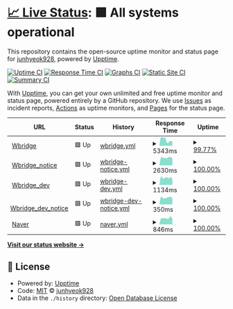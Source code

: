 # [📈 Live Status](https://junhyeok928.github.io/Upptime): <!--live status--> **🟩 All systems operational**

This repository contains the open-source uptime monitor and status page for [junhyeok928](https://junhyeok928.github.io/Upptime), powered by [Upptime](https://github.com/upptime/upptime).

[![Uptime CI](https://github.com/junhyeok928/Upptime/workflows/Uptime%20CI/badge.svg)](https://github.com/junhyeok928/Upptime/actions?query=workflow%3A%22Uptime+CI%22)
[![Response Time CI](https://github.com/junhyeok928/Upptime/workflows/Response%20Time%20CI/badge.svg)](https://github.com/junhyeok928/Upptime/actions?query=workflow%3A%22Response+Time+CI%22)
[![Graphs CI](https://github.com/junhyeok928/Upptime/workflows/Graphs%20CI/badge.svg)](https://github.com/junhyeok928/Upptime/actions?query=workflow%3A%22Graphs+CI%22)
[![Static Site CI](https://github.com/junhyeok928/Upptime/workflows/Static%20Site%20CI/badge.svg)](https://github.com/junhyeok928/Upptime/actions?query=workflow%3A%22Static+Site+CI%22)
[![Summary CI](https://github.com/junhyeok928/Upptime/workflows/Summary%20CI/badge.svg)](https://github.com/junhyeok928/Upptime/actions?query=workflow%3A%22Summary+CI%22)

With [Upptime](https://upptime.js.org), you can get your own unlimited and free uptime monitor and status page, powered entirely by a GitHub repository. We use [Issues](https://github.com/junhyeok928/Upptime/issues) as incident reports, [Actions](https://github.com/junhyeok928/Upptime/actions) as uptime monitors, and [Pages](https://junhyeok928.github.io/Upptime) for the status page.

<!--start: status pages-->
<!-- This summary is generated by Upptime (https://github.com/upptime/upptime) -->
<!-- Do not edit this manually, your changes will be overwritten -->
<!-- prettier-ignore -->
| URL | Status | History | Response Time | Uptime |
| --- | ------ | ------- | ------------- | ------ |
| <img alt="" src="https://icons.duckduckgo.com/ip3/www.wbridge.or.kr.ico" height="13"> [Wbridge](https://www.wbridge.or.kr/) | 🟩 Up | [wbridge.yml](https://github.com/junhyeok928/Upptime/commits/HEAD/history/wbridge.yml) | <details><summary><img alt="Response time graph" src="./graphs/wbridge/response-time-week.png" height="20"> 5343ms</summary><br><a href="https://junhyeok928.github.io/Upptime/history/wbridge"><img alt="Response time 6378" src="https://img.shields.io/endpoint?url=https%3A%2F%2Fraw.githubusercontent.com%2Fjunhyeok928%2FUpptime%2FHEAD%2Fapi%2Fwbridge%2Fresponse-time.json"></a><br><a href="https://junhyeok928.github.io/Upptime/history/wbridge"><img alt="24-hour response time 3909" src="https://img.shields.io/endpoint?url=https%3A%2F%2Fraw.githubusercontent.com%2Fjunhyeok928%2FUpptime%2FHEAD%2Fapi%2Fwbridge%2Fresponse-time-day.json"></a><br><a href="https://junhyeok928.github.io/Upptime/history/wbridge"><img alt="7-day response time 5343" src="https://img.shields.io/endpoint?url=https%3A%2F%2Fraw.githubusercontent.com%2Fjunhyeok928%2FUpptime%2FHEAD%2Fapi%2Fwbridge%2Fresponse-time-week.json"></a><br><a href="https://junhyeok928.github.io/Upptime/history/wbridge"><img alt="30-day response time 6378" src="https://img.shields.io/endpoint?url=https%3A%2F%2Fraw.githubusercontent.com%2Fjunhyeok928%2FUpptime%2FHEAD%2Fapi%2Fwbridge%2Fresponse-time-month.json"></a><br><a href="https://junhyeok928.github.io/Upptime/history/wbridge"><img alt="1-year response time 6378" src="https://img.shields.io/endpoint?url=https%3A%2F%2Fraw.githubusercontent.com%2Fjunhyeok928%2FUpptime%2FHEAD%2Fapi%2Fwbridge%2Fresponse-time-year.json"></a></details> | <details><summary><a href="https://junhyeok928.github.io/Upptime/history/wbridge">99.77%</a></summary><a href="https://junhyeok928.github.io/Upptime/history/wbridge"><img alt="All-time uptime 99.86%" src="https://img.shields.io/endpoint?url=https%3A%2F%2Fraw.githubusercontent.com%2Fjunhyeok928%2FUpptime%2FHEAD%2Fapi%2Fwbridge%2Fuptime.json"></a><br><a href="https://junhyeok928.github.io/Upptime/history/wbridge"><img alt="24-hour uptime 100.00%" src="https://img.shields.io/endpoint?url=https%3A%2F%2Fraw.githubusercontent.com%2Fjunhyeok928%2FUpptime%2FHEAD%2Fapi%2Fwbridge%2Fuptime-day.json"></a><br><a href="https://junhyeok928.github.io/Upptime/history/wbridge"><img alt="7-day uptime 99.77%" src="https://img.shields.io/endpoint?url=https%3A%2F%2Fraw.githubusercontent.com%2Fjunhyeok928%2FUpptime%2FHEAD%2Fapi%2Fwbridge%2Fuptime-week.json"></a><br><a href="https://junhyeok928.github.io/Upptime/history/wbridge"><img alt="30-day uptime 99.86%" src="https://img.shields.io/endpoint?url=https%3A%2F%2Fraw.githubusercontent.com%2Fjunhyeok928%2FUpptime%2FHEAD%2Fapi%2Fwbridge%2Fuptime-month.json"></a><br><a href="https://junhyeok928.github.io/Upptime/history/wbridge"><img alt="1-year uptime 99.86%" src="https://img.shields.io/endpoint?url=https%3A%2F%2Fraw.githubusercontent.com%2Fjunhyeok928%2FUpptime%2FHEAD%2Fapi%2Fwbridge%2Fuptime-year.json"></a></details>
| <img alt="" src="https://icons.duckduckgo.com/ip3/www.wbridge.or.kr.ico" height="13"> [Wbridge_notice](https://www.wbridge.or.kr/platform/gnrl/intrcn/viewWbridgeIntrcn.do) | 🟩 Up | [wbridge-notice.yml](https://github.com/junhyeok928/Upptime/commits/HEAD/history/wbridge-notice.yml) | <details><summary><img alt="Response time graph" src="./graphs/wbridge-notice/response-time-week.png" height="20"> 2630ms</summary><br><a href="https://junhyeok928.github.io/Upptime/history/wbridge-notice"><img alt="Response time 2770" src="https://img.shields.io/endpoint?url=https%3A%2F%2Fraw.githubusercontent.com%2Fjunhyeok928%2FUpptime%2FHEAD%2Fapi%2Fwbridge-notice%2Fresponse-time.json"></a><br><a href="https://junhyeok928.github.io/Upptime/history/wbridge-notice"><img alt="24-hour response time 2392" src="https://img.shields.io/endpoint?url=https%3A%2F%2Fraw.githubusercontent.com%2Fjunhyeok928%2FUpptime%2FHEAD%2Fapi%2Fwbridge-notice%2Fresponse-time-day.json"></a><br><a href="https://junhyeok928.github.io/Upptime/history/wbridge-notice"><img alt="7-day response time 2630" src="https://img.shields.io/endpoint?url=https%3A%2F%2Fraw.githubusercontent.com%2Fjunhyeok928%2FUpptime%2FHEAD%2Fapi%2Fwbridge-notice%2Fresponse-time-week.json"></a><br><a href="https://junhyeok928.github.io/Upptime/history/wbridge-notice"><img alt="30-day response time 2770" src="https://img.shields.io/endpoint?url=https%3A%2F%2Fraw.githubusercontent.com%2Fjunhyeok928%2FUpptime%2FHEAD%2Fapi%2Fwbridge-notice%2Fresponse-time-month.json"></a><br><a href="https://junhyeok928.github.io/Upptime/history/wbridge-notice"><img alt="1-year response time 2770" src="https://img.shields.io/endpoint?url=https%3A%2F%2Fraw.githubusercontent.com%2Fjunhyeok928%2FUpptime%2FHEAD%2Fapi%2Fwbridge-notice%2Fresponse-time-year.json"></a></details> | <details><summary><a href="https://junhyeok928.github.io/Upptime/history/wbridge-notice">100.00%</a></summary><a href="https://junhyeok928.github.io/Upptime/history/wbridge-notice"><img alt="All-time uptime 100.00%" src="https://img.shields.io/endpoint?url=https%3A%2F%2Fraw.githubusercontent.com%2Fjunhyeok928%2FUpptime%2FHEAD%2Fapi%2Fwbridge-notice%2Fuptime.json"></a><br><a href="https://junhyeok928.github.io/Upptime/history/wbridge-notice"><img alt="24-hour uptime 100.00%" src="https://img.shields.io/endpoint?url=https%3A%2F%2Fraw.githubusercontent.com%2Fjunhyeok928%2FUpptime%2FHEAD%2Fapi%2Fwbridge-notice%2Fuptime-day.json"></a><br><a href="https://junhyeok928.github.io/Upptime/history/wbridge-notice"><img alt="7-day uptime 100.00%" src="https://img.shields.io/endpoint?url=https%3A%2F%2Fraw.githubusercontent.com%2Fjunhyeok928%2FUpptime%2FHEAD%2Fapi%2Fwbridge-notice%2Fuptime-week.json"></a><br><a href="https://junhyeok928.github.io/Upptime/history/wbridge-notice"><img alt="30-day uptime 100.00%" src="https://img.shields.io/endpoint?url=https%3A%2F%2Fraw.githubusercontent.com%2Fjunhyeok928%2FUpptime%2FHEAD%2Fapi%2Fwbridge-notice%2Fuptime-month.json"></a><br><a href="https://junhyeok928.github.io/Upptime/history/wbridge-notice"><img alt="1-year uptime 100.00%" src="https://img.shields.io/endpoint?url=https%3A%2F%2Fraw.githubusercontent.com%2Fjunhyeok928%2FUpptime%2FHEAD%2Fapi%2Fwbridge-notice%2Fuptime-year.json"></a></details>
| <img alt="" src="https://icons.duckduckgo.com/ip3/221.150.126.76.ico" height="13"> [Wbridge_dev](http://221.150.126.76:9191/) | 🟩 Up | [wbridge-dev.yml](https://github.com/junhyeok928/Upptime/commits/HEAD/history/wbridge-dev.yml) | <details><summary><img alt="Response time graph" src="./graphs/wbridge-dev/response-time-week.png" height="20"> 1134ms</summary><br><a href="https://junhyeok928.github.io/Upptime/history/wbridge-dev"><img alt="Response time 1085" src="https://img.shields.io/endpoint?url=https%3A%2F%2Fraw.githubusercontent.com%2Fjunhyeok928%2FUpptime%2FHEAD%2Fapi%2Fwbridge-dev%2Fresponse-time.json"></a><br><a href="https://junhyeok928.github.io/Upptime/history/wbridge-dev"><img alt="24-hour response time 916" src="https://img.shields.io/endpoint?url=https%3A%2F%2Fraw.githubusercontent.com%2Fjunhyeok928%2FUpptime%2FHEAD%2Fapi%2Fwbridge-dev%2Fresponse-time-day.json"></a><br><a href="https://junhyeok928.github.io/Upptime/history/wbridge-dev"><img alt="7-day response time 1134" src="https://img.shields.io/endpoint?url=https%3A%2F%2Fraw.githubusercontent.com%2Fjunhyeok928%2FUpptime%2FHEAD%2Fapi%2Fwbridge-dev%2Fresponse-time-week.json"></a><br><a href="https://junhyeok928.github.io/Upptime/history/wbridge-dev"><img alt="30-day response time 1085" src="https://img.shields.io/endpoint?url=https%3A%2F%2Fraw.githubusercontent.com%2Fjunhyeok928%2FUpptime%2FHEAD%2Fapi%2Fwbridge-dev%2Fresponse-time-month.json"></a><br><a href="https://junhyeok928.github.io/Upptime/history/wbridge-dev"><img alt="1-year response time 1085" src="https://img.shields.io/endpoint?url=https%3A%2F%2Fraw.githubusercontent.com%2Fjunhyeok928%2FUpptime%2FHEAD%2Fapi%2Fwbridge-dev%2Fresponse-time-year.json"></a></details> | <details><summary><a href="https://junhyeok928.github.io/Upptime/history/wbridge-dev">100.00%</a></summary><a href="https://junhyeok928.github.io/Upptime/history/wbridge-dev"><img alt="All-time uptime 100.00%" src="https://img.shields.io/endpoint?url=https%3A%2F%2Fraw.githubusercontent.com%2Fjunhyeok928%2FUpptime%2FHEAD%2Fapi%2Fwbridge-dev%2Fuptime.json"></a><br><a href="https://junhyeok928.github.io/Upptime/history/wbridge-dev"><img alt="24-hour uptime 100.00%" src="https://img.shields.io/endpoint?url=https%3A%2F%2Fraw.githubusercontent.com%2Fjunhyeok928%2FUpptime%2FHEAD%2Fapi%2Fwbridge-dev%2Fuptime-day.json"></a><br><a href="https://junhyeok928.github.io/Upptime/history/wbridge-dev"><img alt="7-day uptime 100.00%" src="https://img.shields.io/endpoint?url=https%3A%2F%2Fraw.githubusercontent.com%2Fjunhyeok928%2FUpptime%2FHEAD%2Fapi%2Fwbridge-dev%2Fuptime-week.json"></a><br><a href="https://junhyeok928.github.io/Upptime/history/wbridge-dev"><img alt="30-day uptime 100.00%" src="https://img.shields.io/endpoint?url=https%3A%2F%2Fraw.githubusercontent.com%2Fjunhyeok928%2FUpptime%2FHEAD%2Fapi%2Fwbridge-dev%2Fuptime-month.json"></a><br><a href="https://junhyeok928.github.io/Upptime/history/wbridge-dev"><img alt="1-year uptime 100.00%" src="https://img.shields.io/endpoint?url=https%3A%2F%2Fraw.githubusercontent.com%2Fjunhyeok928%2FUpptime%2FHEAD%2Fapi%2Fwbridge-dev%2Fuptime-year.json"></a></details>
| <img alt="" src="https://icons.duckduckgo.com/ip3/221.150.126.76.ico" height="13"> [Wbridge_dev_notice](http://221.150.126.76:9191/platform/gnrl/intrcn/viewWbridgeIntrcn.do) | 🟩 Up | [wbridge-dev-notice.yml](https://github.com/junhyeok928/Upptime/commits/HEAD/history/wbridge-dev-notice.yml) | <details><summary><img alt="Response time graph" src="./graphs/wbridge-dev-notice/response-time-week.png" height="20"> 350ms</summary><br><a href="https://junhyeok928.github.io/Upptime/history/wbridge-dev-notice"><img alt="Response time 358" src="https://img.shields.io/endpoint?url=https%3A%2F%2Fraw.githubusercontent.com%2Fjunhyeok928%2FUpptime%2FHEAD%2Fapi%2Fwbridge-dev-notice%2Fresponse-time.json"></a><br><a href="https://junhyeok928.github.io/Upptime/history/wbridge-dev-notice"><img alt="24-hour response time 319" src="https://img.shields.io/endpoint?url=https%3A%2F%2Fraw.githubusercontent.com%2Fjunhyeok928%2FUpptime%2FHEAD%2Fapi%2Fwbridge-dev-notice%2Fresponse-time-day.json"></a><br><a href="https://junhyeok928.github.io/Upptime/history/wbridge-dev-notice"><img alt="7-day response time 350" src="https://img.shields.io/endpoint?url=https%3A%2F%2Fraw.githubusercontent.com%2Fjunhyeok928%2FUpptime%2FHEAD%2Fapi%2Fwbridge-dev-notice%2Fresponse-time-week.json"></a><br><a href="https://junhyeok928.github.io/Upptime/history/wbridge-dev-notice"><img alt="30-day response time 358" src="https://img.shields.io/endpoint?url=https%3A%2F%2Fraw.githubusercontent.com%2Fjunhyeok928%2FUpptime%2FHEAD%2Fapi%2Fwbridge-dev-notice%2Fresponse-time-month.json"></a><br><a href="https://junhyeok928.github.io/Upptime/history/wbridge-dev-notice"><img alt="1-year response time 358" src="https://img.shields.io/endpoint?url=https%3A%2F%2Fraw.githubusercontent.com%2Fjunhyeok928%2FUpptime%2FHEAD%2Fapi%2Fwbridge-dev-notice%2Fresponse-time-year.json"></a></details> | <details><summary><a href="https://junhyeok928.github.io/Upptime/history/wbridge-dev-notice">100.00%</a></summary><a href="https://junhyeok928.github.io/Upptime/history/wbridge-dev-notice"><img alt="All-time uptime 100.00%" src="https://img.shields.io/endpoint?url=https%3A%2F%2Fraw.githubusercontent.com%2Fjunhyeok928%2FUpptime%2FHEAD%2Fapi%2Fwbridge-dev-notice%2Fuptime.json"></a><br><a href="https://junhyeok928.github.io/Upptime/history/wbridge-dev-notice"><img alt="24-hour uptime 100.00%" src="https://img.shields.io/endpoint?url=https%3A%2F%2Fraw.githubusercontent.com%2Fjunhyeok928%2FUpptime%2FHEAD%2Fapi%2Fwbridge-dev-notice%2Fuptime-day.json"></a><br><a href="https://junhyeok928.github.io/Upptime/history/wbridge-dev-notice"><img alt="7-day uptime 100.00%" src="https://img.shields.io/endpoint?url=https%3A%2F%2Fraw.githubusercontent.com%2Fjunhyeok928%2FUpptime%2FHEAD%2Fapi%2Fwbridge-dev-notice%2Fuptime-week.json"></a><br><a href="https://junhyeok928.github.io/Upptime/history/wbridge-dev-notice"><img alt="30-day uptime 100.00%" src="https://img.shields.io/endpoint?url=https%3A%2F%2Fraw.githubusercontent.com%2Fjunhyeok928%2FUpptime%2FHEAD%2Fapi%2Fwbridge-dev-notice%2Fuptime-month.json"></a><br><a href="https://junhyeok928.github.io/Upptime/history/wbridge-dev-notice"><img alt="1-year uptime 100.00%" src="https://img.shields.io/endpoint?url=https%3A%2F%2Fraw.githubusercontent.com%2Fjunhyeok928%2FUpptime%2FHEAD%2Fapi%2Fwbridge-dev-notice%2Fuptime-year.json"></a></details>
| <img alt="" src="https://icons.duckduckgo.com/ip3/www.naver.com.ico" height="13"> [Naver](https://www.naver.com/) | 🟩 Up | [naver.yml](https://github.com/junhyeok928/Upptime/commits/HEAD/history/naver.yml) | <details><summary><img alt="Response time graph" src="./graphs/naver/response-time-week.png" height="20"> 846ms</summary><br><a href="https://junhyeok928.github.io/Upptime/history/naver"><img alt="Response time 806" src="https://img.shields.io/endpoint?url=https%3A%2F%2Fraw.githubusercontent.com%2Fjunhyeok928%2FUpptime%2FHEAD%2Fapi%2Fnaver%2Fresponse-time.json"></a><br><a href="https://junhyeok928.github.io/Upptime/history/naver"><img alt="24-hour response time 764" src="https://img.shields.io/endpoint?url=https%3A%2F%2Fraw.githubusercontent.com%2Fjunhyeok928%2FUpptime%2FHEAD%2Fapi%2Fnaver%2Fresponse-time-day.json"></a><br><a href="https://junhyeok928.github.io/Upptime/history/naver"><img alt="7-day response time 846" src="https://img.shields.io/endpoint?url=https%3A%2F%2Fraw.githubusercontent.com%2Fjunhyeok928%2FUpptime%2FHEAD%2Fapi%2Fnaver%2Fresponse-time-week.json"></a><br><a href="https://junhyeok928.github.io/Upptime/history/naver"><img alt="30-day response time 806" src="https://img.shields.io/endpoint?url=https%3A%2F%2Fraw.githubusercontent.com%2Fjunhyeok928%2FUpptime%2FHEAD%2Fapi%2Fnaver%2Fresponse-time-month.json"></a><br><a href="https://junhyeok928.github.io/Upptime/history/naver"><img alt="1-year response time 806" src="https://img.shields.io/endpoint?url=https%3A%2F%2Fraw.githubusercontent.com%2Fjunhyeok928%2FUpptime%2FHEAD%2Fapi%2Fnaver%2Fresponse-time-year.json"></a></details> | <details><summary><a href="https://junhyeok928.github.io/Upptime/history/naver">100.00%</a></summary><a href="https://junhyeok928.github.io/Upptime/history/naver"><img alt="All-time uptime 100.00%" src="https://img.shields.io/endpoint?url=https%3A%2F%2Fraw.githubusercontent.com%2Fjunhyeok928%2FUpptime%2FHEAD%2Fapi%2Fnaver%2Fuptime.json"></a><br><a href="https://junhyeok928.github.io/Upptime/history/naver"><img alt="24-hour uptime 100.00%" src="https://img.shields.io/endpoint?url=https%3A%2F%2Fraw.githubusercontent.com%2Fjunhyeok928%2FUpptime%2FHEAD%2Fapi%2Fnaver%2Fuptime-day.json"></a><br><a href="https://junhyeok928.github.io/Upptime/history/naver"><img alt="7-day uptime 100.00%" src="https://img.shields.io/endpoint?url=https%3A%2F%2Fraw.githubusercontent.com%2Fjunhyeok928%2FUpptime%2FHEAD%2Fapi%2Fnaver%2Fuptime-week.json"></a><br><a href="https://junhyeok928.github.io/Upptime/history/naver"><img alt="30-day uptime 100.00%" src="https://img.shields.io/endpoint?url=https%3A%2F%2Fraw.githubusercontent.com%2Fjunhyeok928%2FUpptime%2FHEAD%2Fapi%2Fnaver%2Fuptime-month.json"></a><br><a href="https://junhyeok928.github.io/Upptime/history/naver"><img alt="1-year uptime 100.00%" src="https://img.shields.io/endpoint?url=https%3A%2F%2Fraw.githubusercontent.com%2Fjunhyeok928%2FUpptime%2FHEAD%2Fapi%2Fnaver%2Fuptime-year.json"></a></details>

<!--end: status pages-->

[**Visit our status website →**](https://junhyeok928.github.io/Upptime)

## 📄 License

- Powered by: [Upptime](https://github.com/upptime/upptime)
- Code: [MIT](./LICENSE) © [junhyeok928](https://junhyeok928.github.io/Upptime)
- Data in the `./history` directory: [Open Database License](https://opendatacommons.org/licenses/odbl/1-0/)
